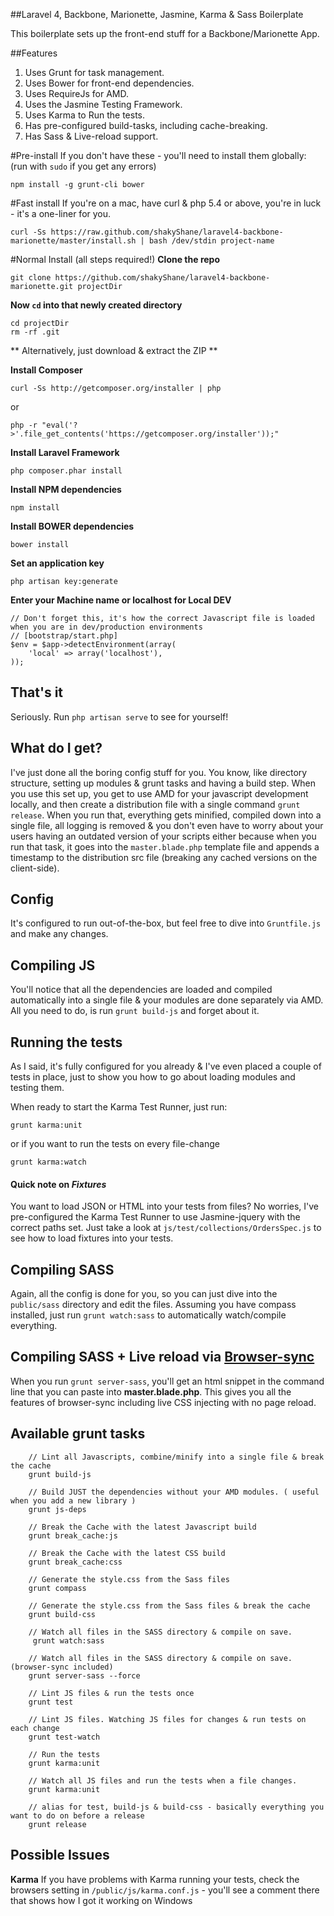 ##Laravel 4, Backbone, Marionette, Jasmine, Karma & Sass Boilerplate

This boilerplate sets up the front-end stuff for a Backbone/Marionette App.

##Features
1. Uses Grunt for task management.
2. Uses Bower for front-end dependencies.
3. Uses RequireJs for AMD.
4. Uses the Jasmine Testing Framework.
5. Uses Karma to Run the tests.
6. Has pre-configured build-tasks, including cache-breaking.
7. Has Sass & Live-reload support.

#Pre-install
If you don't have these - you'll need to install them globally: (run with `sudo` if you get any errors)

    npm install -g grunt-cli bower

#Fast install
If you're on a mac, have curl & php 5.4 or above, you're in luck - it's a one-liner for you.

    curl -Ss https://raw.github.com/shakyShane/laravel4-backbone-marionette/master/install.sh | bash /dev/stdin project-name

#Normal Install (all steps required!)
**Clone the repo**

    git clone https://github.com/shakyShane/laravel4-backbone-marionette.git projectDir

**Now `cd` into that newly created directory**

    cd projectDir
    rm -rf .git

** Alternatively, just download & extract the ZIP **


**Install Composer**

    curl -Ss http://getcomposer.org/installer | php

or

    php -r "eval('?>'.file_get_contents('https://getcomposer.org/installer'));"

**Install Laravel Framework**

    php composer.phar install

**Install NPM dependencies**

    npm install

**Install BOWER dependencies**

    bower install

**Set an application key**

    php artisan key:generate

**Enter your Machine name or localhost for Local DEV**


    // Don't forget this, it's how the correct Javascript file is loaded when you are in dev/production environments
    // [bootstrap/start.php]
    $env = $app->detectEnvironment(array(
    	'local' => array('localhost'),
    ));

## That's it
Seriously. Run `php artisan serve` to see for yourself!

## What do I get?
I've just done all the boring config stuff for you. You know, like directory structure, setting up modules & grunt tasks and having a build step.
When you use this set up, you get to use AMD for your javascript development locally, and then create a distribution file with a single command `grunt release`. When you run that, everything gets minified, compiled
 down into a single file, all logging is removed & you don't even have to worry about your users having an outdated version of your scripts either because when you run that task, it goes into the
  `master.blade.php` template file and appends a timestamp to the distribution src file (breaking any cached versions on the client-side).

## Config
It's configured to run out-of-the-box, but feel free to dive into `Gruntfile.js` and make any changes.

## Compiling JS
You'll notice that all the dependencies are loaded and compiled automatically into a single file & your modules are done separately via AMD. All you need
to do, is run `grunt build-js` and forget about it.

## Running the tests
As I said, it's fully configured for you already & I've even placed a couple of tests in place, just to show you how to go about loading
modules and testing them.

When ready to start the Karma Test Runner, just run:

    grunt karma:unit

or if you want to run the tests on every file-change

    grunt karma:watch


#### Quick note on *Fixtures*
You want to load JSON or HTML into your tests from files? No worries, I've pre-configured the Karma Test Runner to use Jasmine-jquery with the correct paths set.
Just take a look at `js/test/collections/OrdersSpec.js` to see how to load fixtures into your tests.


## Compiling SASS
Again, all the config is done for you, so you can just dive into the `public/sass` directory and edit the files. Assuming you have compass installed, just run `grunt watch:sass` to automatically watch/compile everything.

## Compiling SASS + Live reload via [Browser-sync](https://github.com/shakyShane/grunt-browser-sync)
When you run `grunt server-sass`, you'll get an html snippet in the command line that you can paste into **master.blade.php**. This gives you all
the features of browser-sync including live CSS injecting with no page reload.

## Available grunt tasks

```language-js
    // Lint all Javascripts, combine/minify into a single file & break the cache
    grunt build-js

    // Build JUST the dependencies without your AMD modules. ( useful when you add a new library )
    grunt js-deps

    // Break the Cache with the latest Javascript build
    grunt break_cache:js

    // Break the Cache with the latest CSS build
    grunt break_cache:css

    // Generate the style.css from the Sass files
    grunt compass

    // Generate the style.css from the Sass files & break the cache
    grunt build-css

    // Watch all files in the SASS directory & compile on save.
     grunt watch:sass

    // Watch all files in the SASS directory & compile on save. (browser-sync included)
    grunt server-sass --force

    // Lint JS files & run the tests once
    grunt test

    // Lint JS files. Watching JS files for changes & run tests on each change
    grunt test-watch

    // Run the tests
    grunt karma:unit

    // Watch all JS files and run the tests when a file changes.
    grunt karma:unit

    // alias for test, build-js & build-css - basically everything you want to do on before a release
    grunt release
```

## Possible Issues

**Karma**
If you have problems with Karma running your tests, check the browsers setting in `/public/js/karma.conf.js` - you'll see a comment there that shows how I got it working on Windows

